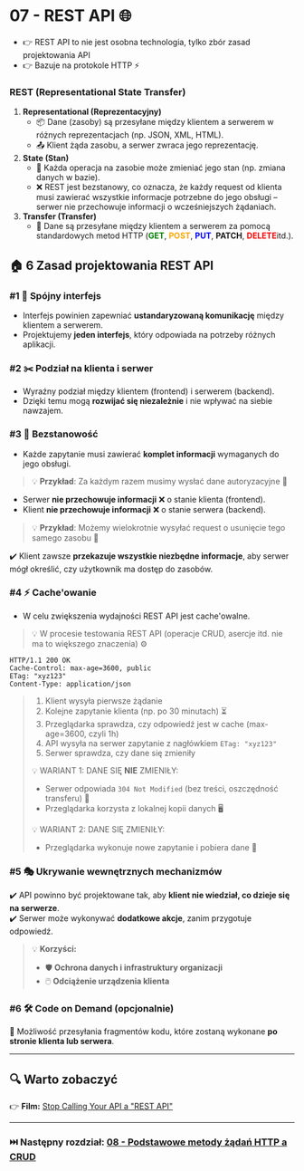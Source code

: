# 07 - REST API 🌐

* 👉 REST API to nie jest osobna technologia, tylko zbór zasad projektowania API
* 👉 Bazuje na protokole HTTP ⚡

### REST (Representational State Transfer)

1. **Representational (Reprezentacyjny)**
    * 📦 Dane (zasoby) są przesyłane między klientem a serwerem w różnych reprezentacjach (np. JSON, XML, HTML).
    * 📤 Klient żąda zasobu, a serwer zwraca jego reprezentację.
2. **State (Stan)**
    * 🔄 Każda operacja na zasobie może zmieniać jego stan (np. zmiana danych w bazie).
    * ❌ REST jest bezstanowy, co oznacza, że każdy request od klienta musi zawierać wszystkie informacje potrzebne do
      jego obsługi – serwer nie przechowuje informacji o wcześniejszych żądaniach.
3. **Transfer (Transfer)**
    * 📡 Dane są przesyłane między klientem a serwerem za pomocą standardowych metod HTTP (<span style="color:green">**GET**</span>, <span style="color:orange">**POST**</span>, <span style="color:blue">**PUT**</span>, **PATCH**, <span style="color:red">**DELETE**</span>itd.).

## 🏠 6 Zasad projektowania REST API

### #1 🔄 **Spójny interfejs**

* Interfejs powinien zapewniać **ustandaryzowaną komunikację** między klientem a serwerem.
* Projektujemy **jeden interfejs**, który odpowiada na potrzeby różnych aplikacji.

### #2 ✂️ **Podział na klienta i serwer**

* Wyraźny podział między klientem (frontend) i serwerem (backend).
* Dzięki temu mogą **rozwijać się niezależnie** i nie wpływać na siebie nawzajem.

### #3 🔑 **Bezstanowość**

* Każde zapytanie musi zawierać **komplet informacji** wymaganych do jego obsługi.

> 💡 **Przykład**: Za każdym razem musimy wysłać dane autoryzacyjne 🔑

* Serwer **nie przechowuje informacji** ❌ o stanie klienta (frontend).
* Klient **nie przechowuje informacji** ❌ o stanie serwera (backend).

> 💡 **Przykład**: Możemy wielokrotnie wysyłać request o usunięcie tego samego zasobu 🔄

✔️ Klient zawsze **przekazuje wszystkie niezbędne informacje**, aby serwer mógł określić, czy użytkownik ma dostęp do
zasobów.

### #4 ⚡ **Cache'owanie**

* W celu zwiększenia wydajności REST API jest cache'owalne.

> 💡 W procesie testowania REST API (operacje CRUD, asercje itd. nie ma to większego znaczenia) ⚙️

```text
HTTP/1.1 200 OK
Cache-Control: max-age=3600, public
ETag: "xyz123"
Content-Type: application/json
```

> 1. Klient wysyła pierwsze żądanie
> 2. Kolejne zapytanie klienta (np. po 30 minutach) ⏳
> 3. Przeglądarka sprawdza, czy odpowiedź jest w cache (max-age=3600, czyli 1h)
> 4. API wysyła na serwer zapytanie z nagłówkiem  ```ETag: "xyz123"```
> 5. Serwer sprawdza, czy dane się zmieniły
>
> 💡 WARIANT 1: DANE SIĘ **NIE** ZMIENIŁY:
> * Serwer odpowiada ```304 Not Modified``` (bez treści, oszczędność transferu) 💾
> * Przeglądarka korzysta z lokalnej kopii danych 🖥️
>
> 💡 WARIANT 2: DANE SIĘ ZMIENIŁY:
> * Przeglądarka wykonuje nowe zapytanie i pobiera dane 🔄

### #5 🎭 **Ukrywanie wewnętrznych mechanizmów**

✔️ API powinno być projektowane tak, aby **klient nie wiedział, co dzieje się na serwerze**.  
✔️ Serwer może wykonywać **dodatkowe akcje**, zanim przygotuje odpowiedź.

> 💡 **Korzyści:**
> * 🛡️ **Ochrona danych i infrastruktury organizacji**
> * 🖱️ **Odciążenie urządzenia klienta**

### #6 🛠️ **Code on Demand (opcjonalnie)**

🔹 Możliwość przesyłania fragmentów kodu, które zostaną wykonane **po stronie klienta lub serwera**.

***

## 🔍 Warto zobaczyć

👉 **Film:** [Stop Calling Your API a "REST API"](https://www.youtube.com/watch?v=0vC4Xt4wqTk)

---

### ⏭️ Następny rozdział: [08 - Podstawowe metody żądań HTTP a CRUD](08-http-crud.md)  
